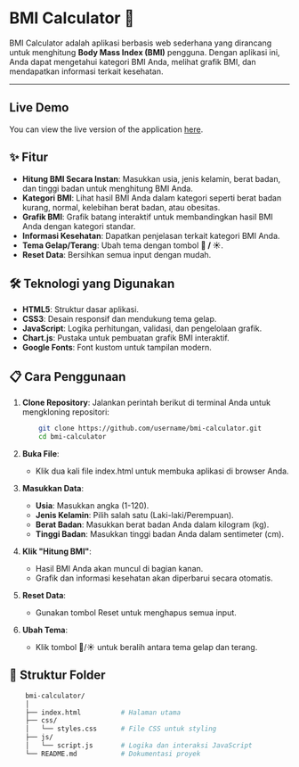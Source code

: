 # BMI Calculator 🌟

BMI Calculator adalah aplikasi berbasis web sederhana yang dirancang untuk menghitung **Body Mass Index (BMI)** pengguna. Dengan aplikasi ini, Anda dapat mengetahui kategori BMI Anda, melihat grafik BMI, dan mendapatkan informasi terkait kesehatan.

---

## Live Demo

You can view the live version of the application [here](https://revou-fundamental-course.github.io/20-jan-25-rikoarik/).

## ✨ Fitur

- **Hitung BMI Secara Instan**: Masukkan usia, jenis kelamin, berat badan, dan tinggi badan untuk menghitung BMI Anda.
- **Kategori BMI**: Lihat hasil BMI Anda dalam kategori seperti berat badan kurang, normal, kelebihan berat badan, atau obesitas.
- **Grafik BMI**: Grafik batang interaktif untuk membandingkan hasil BMI Anda dengan kategori standar.
- **Informasi Kesehatan**: Dapatkan penjelasan terkait kategori BMI Anda.
- **Tema Gelap/Terang**: Ubah tema dengan tombol **🌙 / ☀️**.
- **Reset Data**: Bersihkan semua input dengan mudah.

## 🛠️ Teknologi yang Digunakan

- **HTML5**: Struktur dasar aplikasi.
- **CSS3**: Desain responsif dan mendukung tema gelap.
- **JavaScript**: Logika perhitungan, validasi, dan pengelolaan grafik.
- **Chart.js**: Pustaka untuk pembuatan grafik BMI interaktif.
- **Google Fonts**: Font kustom untuk tampilan modern.

## 📋 Cara Penggunaan

1. **Clone Repository**:
   Jalankan perintah berikut di terminal Anda untuk mengkloning repositori:

    ```bash
        git clone https://github.com/username/bmi-calculator.git
        cd bmi-calculator
    ```

2. **Buka File**:

   - Klik dua kali file index.html untuk membuka aplikasi di browser Anda.

3. **Masukkan Data**:
   
   - **Usia**: Masukkan angka (1-120).
   - **Jenis Kelamin**: Pilih salah satu (Laki-laki/Perempuan).
   - **Berat Badan**: Masukkan berat badan Anda dalam kilogram (kg).
   - **Tinggi Badan**: Masukkan tinggi badan Anda dalam sentimeter (cm).
  
4. **Klik "Hitung BMI"**:

    - Hasil BMI Anda akan muncul di bagian kanan.
    - Grafik dan informasi kesehatan akan diperbarui secara otomatis.

5. **Reset Data**:
    - Gunakan tombol Reset untuk menghapus semua input.

6. **Ubah Tema**:

    - Klik tombol 🌙/☀️ untuk beralih antara tema gelap dan terang.

## 🎨 Struktur Folder

```bash
    bmi-calculator/
    │
    ├── index.html          # Halaman utama
    ├── css/
    │   └── styles.css      # File CSS untuk styling
    ├── js/
    │   └── script.js       # Logika dan interaksi JavaScript
    └── README.md           # Dokumentasi proyek
